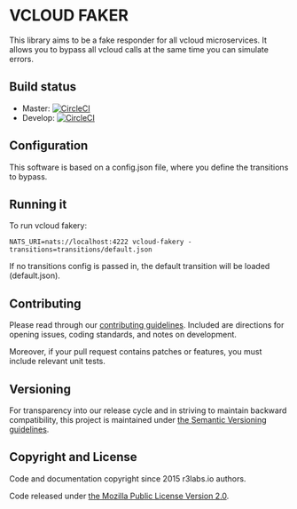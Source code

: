 # VCLOUD FAKER

This library aims to be a fake responder for all vcloud microservices. It allows you to bypass all vcloud calls at the same time you can simulate errors.

## Build status

* Master:  [![CircleCI](https://circleci.com/gh/ErnestIO/all-all-fake-connector/tree/master.svg?style=svg)](https://circleci.com/gh/ErnestIO/all-all-fake-connector/tree/master)
* Develop: [![CircleCI](https://circleci.com/gh/ErnestIO/all-all-fake-connector/tree/develop.svg?style=svg)](https://circleci.com/gh/ErnestIO/all-all-fake-connector/tree/develop)

## Configuration

This software is based on a config.json file, where you define the transitions to bypass.

## Running it

To run vcloud fakery:

```
NATS_URI=nats://localhost:4222 vcloud-fakery -transitions=transitions/default.json
```

If no transitions config is passed in, the default transition will be loaded (default.json).

## Contributing

Please read through our
[contributing guidelines](CONTRIBUTING.md).
Included are directions for opening issues, coding standards, and notes on
development.

Moreover, if your pull request contains patches or features, you must include
relevant unit tests.

## Versioning

For transparency into our release cycle and in striving to maintain backward
compatibility, this project is maintained under [the Semantic Versioning guidelines](http://semver.org/).

## Copyright and License

Code and documentation copyright since 2015 r3labs.io authors.

Code released under
[the Mozilla Public License Version 2.0](LICENSE).
